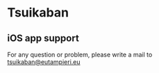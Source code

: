 # Tsuikaban

## iOS app support

For any question or problem, please write a mail to [tsuikaban@eutampieri.eu](mailto:tsuikaban.eutampieri.eu)
